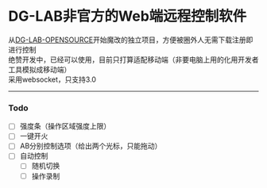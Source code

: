 # DG-LAB非官方的Web端远程控制软件
从[DG-LAB-OPENSOURCE](https://github.com/DG-LAB-OPENSOURCE/DG-LAB-OPENSOURCE)开始魔改的独立项目，方便被圈外人无需下载注册即进行控制  
绝赞开发中，已经可以使用，目前只打算适配移动端（非要电脑上用的化用开发者工具模拟成移动端）  
采用websocket，只支持3.0  

---

### Todo
- [ ] 强度条（操作区域强度上限）
- [ ] 一键开火
- [ ] AB分别控制选项（给出两个光标，只能拖动）
- [ ] 自动控制
  - [ ] 随机切换
  - [ ] 操作录制
